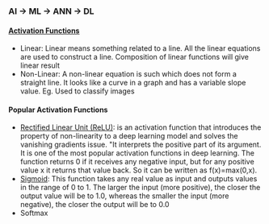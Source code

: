 ### AI -> ML -> ANN -> DL

#### [Activation Functions](https://www.v7labs.com/blog/neural-networks-activation-functions)
- Linear: Linear means something related to a line. All the linear equations are used to construct a line. Composition of linear functions will give linear result
- Non-Linear: A non-linear equation is such which does not form a straight line. It looks like a curve in a graph and has a variable slope value. Eg. Used to classify images


#### Popular Activation Functions
- [Rectified Linear Unit (ReLU)](https://www.kaggle.com/code/dansbecker/rectified-linear-units-relu-in-deep-learning/notebook): is an activation function that introduces the property of non-linearity to a deep learning model and solves the vanishing gradients issue. "It interprets the positive part of its argument. It is one of the most popular activation functions in deep learning. The function returns 0 if it receives any negative input, but for any positive value  x
  it returns that value back. So it can be written as f(x)=max(0,x).
- [Sigmoid](): This function takes any real value as input and outputs values in the range of 0 to 1.  The larger the input (more positive), the closer the output value will be to 1.0, whereas the smaller the input (more negative), the closer the output will be to 0.0
- Softmax
  
